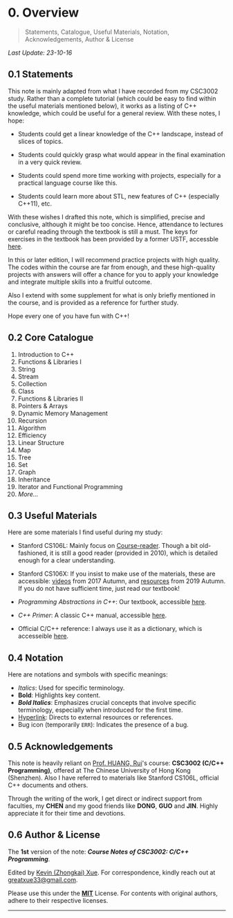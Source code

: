 # 0. Overview

> Statements, Catalogue, Useful Materials, Notation, Acknowledgements, Author & License

*Last Update: 23-10-16*

## 0.1 Statements

This note is mainly adapted from what I have recorded from my CSC3002 study. Rather than a complete tutorial (which could be easy to find within the useful materials mentioned below), it works as a listing of C++ knowledge, which could be useful for a general review. With these notes, I hope:

+ Students could get a linear knowledge of the C++ landscape, instead of slices of topics.

+ Students could quickly grasp what would appear in the final examination in a very quick review.

+ Students could spend more time working with projects, especially for a practical language course like this.
+ Students could learn more about STL, new features of C++ (especially C++11), etc.

With these wishes I drafted this note, which is simplified, precise and conclusive, although it might be too concise. Hence, attendance to lectures or careful reading through the textbook is still a must. The keys for exercises in the textbook has been provided by a former USTF, accessble [here]().

In this or later edition, I will recommend practice projects with high quality. The codes within the course are far from enough, and these high-quality projects with answers will offer a chance for you to apply your knowledge and integrate multiple skills into a fruitful outcome.

Also I extend with some supplement for what is only briefly mentioned in the course, and is provided as a reference for further study.

Hope every one of you have fun with C++!

## 0.2 Core Catalogue 

1. Introduction to C++
2. Functions & Libraries I
3. String
4. Stream
5. Collection
6. Class
7. Functions & Libraries II
8. Pointers & Arrays
9. Dynamic Memory Management
10. Recursion
11. Algorithm
12. Efficiency
13. Linear Structure
14. Map
15. Tree
16. Set
17. Graph
18. Inheritance
19. Iterator and Functional Programming
20. *More...*

## 0.3 Useful Materials

Here are some materials I find useful during my study:

* Stanford CS106L: Mainly focus on [Course-reader](https://web.stanford.edu/class/cs106l/full_course_reader.pdf). Though a bit old-fashioned, it is still a good reader (provided in 2010), which is detailed enough for a clear understanding.

* Stanford CS106X: If you insist to make use of the materials, these are accessible:  [videos](https://www.youtube.com/watch?v=pOyyGQU_ErA&list=PLoCMsyE1cvdVmbGH6Jp-9twXPbi5J_IBT&index=1) from 2017 Autumn, and [resources](https://web.stanford.edu/class/cs106x/index.html) from 2019 Autumn. If you do not have sufficient time, just read our textbook!

* *Programming Abstractions in C++*: Our textbook,  accessible [here](https://web.stanford.edu/class/cs106x/res/reader/CS106BX-Reader.pdf).

* *C++ Primer*: A classic C++ manual, accessible [here](https://zhjwpku.com/assets/pdf/books/C++.Primer.5th.Edition_2013.pdf).

* Official C/C++ reference: I always use it as a dictionary, which is accesseible [here](https://en.cppreference.com/w/).

## 0.4 Notation

Here are notations and symbols with specific meanings:

+ *Italics*: Used for specific terminology.
+ **Bold**: Highlights key content.
+ ***Bold Italics***: Emphasizes crucial concepts that involve specific terminology, especially when introduced for the first time.
+ [Hyperlink](https://cplusplus.com/): Directs to external resources or references.
+ Bug icon (temporarily `ERR`): Indicates the presence of a bug.

## 0.5 Acknowledgements

This note is heavily reliant on [Prof. HUANG, Rui](https://sse.cuhk.edu.cn/en/faculty/huangrui)'s course: **CSC3002 (C/C++ Programming)**, offered at The Chinese University of Hong Kong (Shenzhen). Also I have referred to materials like Stanford CS106L, official C++ documents and others.

Through the writing of the work, I get direct or indirect support from faculties, my **CHEN** and my good friends like **DONG**, **GUO** and **JIN**. Highly appreciate it for their time and devotions.

## 0.6 Author & License

The **1st** version of the note: ***Course Notes of CSC3002: C/C++ Programming***.

Edited by [Kevin (Zhongkai) Xue](https://greatxue.cn/). For correspondence, kindly reach out at [greatxue33@gmail.com](mailto:greatxue33@gmail.com). 

Please use this under the [**MIT**](https://opensource.org/license/mit/) License. For contents with original authors, adhere to their respective licenses.



---

